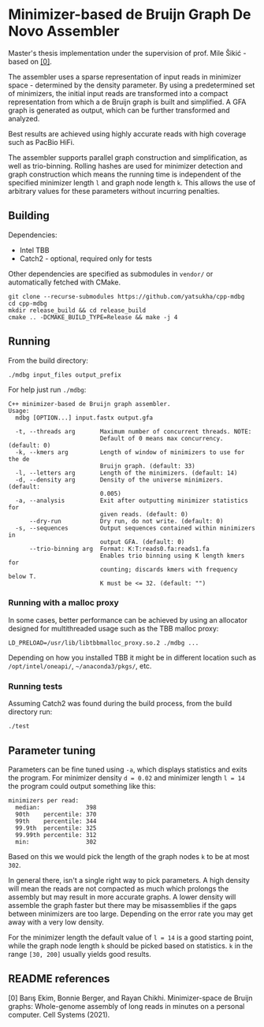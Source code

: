 # Minimizer-based de Bruijn Graph De Novo Assembler

Master's thesis implementation under the supervision of prof. Mile Šikić - based on [[0]](#0).

The assembler uses a sparse representation of input reads in minimizer space - determined by
the density parameter. By using a predetermined set of minimizers, the initial input reads are 
transformed into a compact representation from which a de Bruijn graph is built and simplified.
A GFA graph is generated as output, which can be further transformed and analyzed.

Best results are achieved using highly accurate reads with high coverage such as PacBio HiFi.

The assembler supports parallel graph construction and simplification, as well as trio-binning.
Rolling hashes are used for minimizer detection and graph construction which means the
running time is independent of the specified minimizer length `l` and graph node length `k`.
This allows the use of arbitrary values for these parameters without incurring penalties.

## Building

Dependencies:
 * Intel TBB
 * Catch2 - optional, required only for tests

Other dependencies are specified as submodules in `vendor/` or automatically fetched with CMake.

```
git clone --recurse-submodules https://github.com/yatsukha/cpp-mdbg
cd cpp-mdbg
mkdir release_build && cd release_build
cmake .. -DCMAKE_BUILD_TYPE=Release && make -j 4
```

## Running

From the build directory:
```
./mdbg input_files output_prefix
```

For help just run `./mdbg`:
```
C++ minimizer-based de Bruijn graph assembler.
Usage:
  mdbg [OPTION...] input.fastx output.gfa

  -t, --threads arg       Maximum number of concurrent threads. NOTE:
                          Default of 0 means max concurrency. (default: 0)
  -k, --kmers arg         Length of window of minimizers to use for the de
                          Bruijn graph. (default: 33)
  -l, --letters arg       Length of the minimizers. (default: 14)
  -d, --density arg       Density of the universe minimizers. (default:
                          0.005)
  -a, --analysis          Exit after outputting minimizer statistics for
                          given reads. (default: 0)
      --dry-run           Dry run, do not write. (default: 0)
  -s, --sequences         Output sequences contained within minimizers in
                          output GFA. (default: 0)
      --trio-binning arg  Format: K:T:reads0.fa:reads1.fa
                          Enables trio binning using K length kmers for
                          counting; discards kmers with frequency below T.
                          K must be <= 32. (default: "")
```

### Running with a malloc proxy

In some cases, better performance can be achieved by using an allocator designed for
multithreaded usage such as the TBB malloc proxy:
```
LD_PRELOAD=/usr/lib/libtbbmalloc_proxy.so.2 ./mdbg ...
```

Depending on how you installed TBB it might be in different location such as
`/opt/intel/oneapi/`, `~/anaconda3/pkgs/`, etc.

### Running tests

Assuming Catch2 was found during the build process, from the build directory run:
```
./test
```

## Parameter tuning

Parameters can be fine tuned using `-a`, which displays statistics and exits the program.
For minimizer density `d = 0.02` and minimizer length `l = 14` the program could output
something like this:
```
minimizers per read:
  median:             398
  90th    percentile: 370
  99th    percentile: 344
  99.9th  percentile: 325
  99.99th percentile: 312
  min:                302
```

Based on this we would pick the length of the graph nodes `k` to be at most `302`.

In general there, isn't a single right way to pick parameters. A high density will
mean the reads are not compacted as much which prolongs the assembly but may
result in more accurate graphs. A lower density will assemble the graph faster
but there may be misassemblies if the gaps between minimizers are too large.
Depending on the error rate you may get away with a very low density.

For the minimizer length the default value of `l = 14` is a good starting point,
while the graph node length `k` should be picked based on statistics. `k` in the range
`[30, 200]` usually yields good results.

## README references
<a id="0">[0]</a> 
Barış Ekim, Bonnie Berger, and Rayan Chikhi.
Minimizer-space de Bruijn graphs: Whole-genome assembly of long reads in minutes on a personal computer.
Cell Systems (2021).

